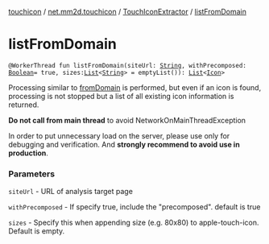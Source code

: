 [touchicon](../../index.md) / [net.mm2d.touchicon](../index.md) / [TouchIconExtractor](index.md) / [listFromDomain](./list-from-domain.md)

# listFromDomain

`@WorkerThread fun listFromDomain(siteUrl: `[`String`](https://kotlinlang.org/api/latest/jvm/stdlib/kotlin/-string/index.html)`, withPrecomposed: `[`Boolean`](https://kotlinlang.org/api/latest/jvm/stdlib/kotlin/-boolean/index.html)` = true, sizes: `[`List`](https://kotlinlang.org/api/latest/jvm/stdlib/kotlin.collections/-list/index.html)`<`[`String`](https://kotlinlang.org/api/latest/jvm/stdlib/kotlin/-string/index.html)`> = emptyList()): `[`List`](https://kotlinlang.org/api/latest/jvm/stdlib/kotlin.collections/-list/index.html)`<`[`Icon`](../-icon/index.md)`>`

Processing similar to [fromDomain](from-domain.md) is performed, but even if an icon is found,
processing is not stopped but a list of all existing icon information is returned.

**Do not call from main thread** to avoid NetworkOnMainThreadException

In order to put unnecessary load on the server,
please use only for debugging and verification.
And **strongly recommend to avoid use in production**.

### Parameters

`siteUrl` - URL of analysis target page

`withPrecomposed` - If specify true, include the "precomposed". default is true

`sizes` - Specify this when appending size (e.g. 80x80) to apple-touch-icon. Default is empty.